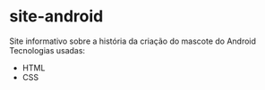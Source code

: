 # site-android
 Site informativo sobre a história da criação do mascote do Android  
 Tecnologias usadas:
 - HTML
 - CSS
